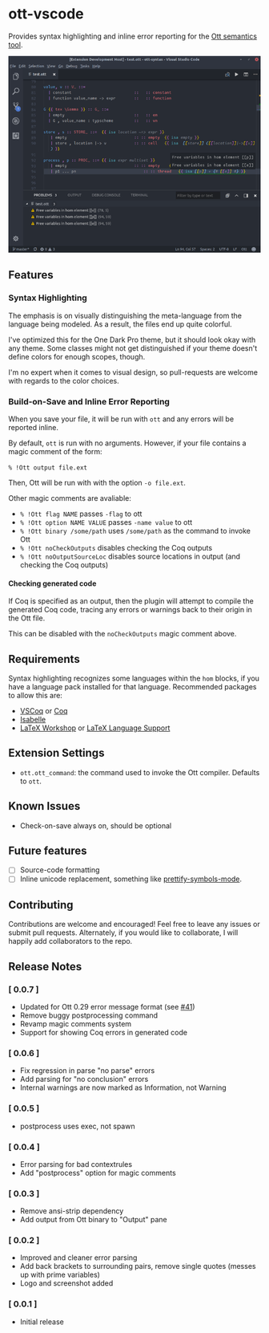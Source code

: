 # ott-vscode

Provides syntax highlighting and inline error reporting 
for the [Ott semantics tool](http://www.cl.cam.ac.uk/~pes20/ott/).

![Screenshot of Ott Extension](./media/screenshot.png)

## Features

### Syntax Highlighting 

The emphasis is on visually distinguishing the meta-language from the language being modeled.
As a result, the files end up quite colorful.

I've optimized this for the One Dark Pro theme, but it should look okay with any theme. Some
classes might not get distinguished if your theme doesn't define colors for enough scopes, though.

I'm no expert when it comes to visual design, so pull-requests are welcome with regards
to the color choices.

### Build-on-Save and Inline Error Reporting

When you save your file, it will be run with `ott` and any errors will be reported inline. 

By default, `ott` is run with no arguments. However, if your file contains a magic comment of the form:

```% !Ott output file.ext``` 

Then, Ott will be run with with the option `-o file.ext`.

Other magic comments are avaliable:

* ```% !Ott flag NAME``` passes `-flag` to ott
* ```% !Ott option NAME VALUE``` passes `-name value` to ott
* ```% !Ott binary /some/path``` uses `/some/path` as the command to invoke Ott
* ```% !Ott noCheckOutputs``` disables checking the Coq outputs  
* ```% !Ott noOutputSourceLoc``` disables source locations in output (and checking the Coq outputs)  

#### Checking generated code
If Coq is specified as an output, then the plugin will attempt to
compile the generated Coq code, tracing any errors or warnings back to
their origin in the Ott file.

This can be disabled with the `noCheckOutputs` magic comment above.

## Requirements

Syntax highlighting recognizes some languages within the `hom` blocks,
if you have a language pack installed for that language.
Recommended packages to allow this are:

* [VSCoq](https://marketplace.visualstudio.com/items?itemName=siegebell.vscoq) or [Coq](https://marketplace.visualstudio.com/items?itemName=ruoz.coq)
* [Isabelle](https://marketplace.visualstudio.com/items?itemName=makarius.isabelle)
* [LaTeX Workshop](https://marketplace.visualstudio.com/items?itemName=James-Yu.latex-workshop) or [LaTeX Language Support](https://marketplace.visualstudio.com/items?itemName=torn4dom4n.latex-support)

## Extension Settings

* `ott.ott_command`: the command used to invoke the Ott compiler. Defaults to `ott`.


## Known Issues

* Check-on-save always on, should be optional

## Future features

- [ ] Source-code formatting
- [ ] Inline unicode replacement, something like [prettify-symbols-mode](https://marketplace.visualstudio.com/items?itemName=siegebell.prettify-symbols-mode). 

## Contributing

Contributions are welcome and encouraged! Feel free to leave any issues or submit pull requests.
Alternately, if you would like to collaborate, I will happily add collaborators to the repo.

## Release Notes

### [ 0.0.7 ]
- Updated for Ott 0.29 error message format (see [#41](https://github.com/ott-lang/ott/pull/41))
- Remove buggy postprocessing command
- Revamp magic comments system
- Support for showing Coq errors in generated code

### [ 0.0.6 ]
- Fix regression in parse "no parse" errors
- Add parsing for "no conclusion" errors
- Internal warnings are now marked as Information, not Warning

### [ 0.0.5 ]
- postprocess uses exec, not spawn 

### [ 0.0.4 ]
- Error parsing for bad contextrules
- Add "postprocess" option for magic comments 

### [ 0.0.3 ]
- Remove ansi-strip dependency
- Add output from Ott binary to "Output" pane 

### [ 0.0.2 ]
- Improved and cleaner error parsing
- Add back brackets to surrounding pairs, remove single quotes (messes up with prime variables)
- Logo and screenshot added

### [ 0.0.1 ]

- Initial release





